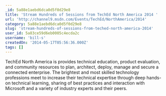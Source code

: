 ```yaml
---
_id: 5a88e1aebd6dca0d5f0d29e8
title: 'Stream Hundreds of Sessions from TechEd North America 2014 '
url: 'http://channel9.msdn.com/Events/TechEd/NorthAmerica/2014'
category: 5a88e1aebd6dca0d5f0d29e8
slug: 'stream-hundreds-of-sessions-from-teched-north-america-2014'
user_id: 5a83ce59d6eb0005c4ecda2c
username: 'bill-s'
createdOn: '2014-05-17T05:56:36.000Z'
tags: []
---
```


TechEd North America is provides technical education, product evaluation, and community resources to plan, architect, deploy, manage and secure a connected enterprise. The brightest and most skilled technology professions meet to increase their technical expertise through deep hands-on technical learning, sharing of best practices and interaction with Microsoft and a variety of industry experts and their peers.
